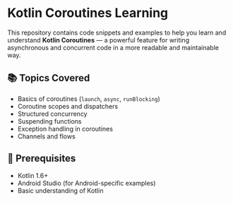 # Kotlin Coroutines Learning

This repository contains code snippets and examples to help you learn and understand **Kotlin Coroutines** — a powerful feature for writing asynchronous and concurrent code in a more readable and maintainable way.

## 📚 Topics Covered

- Basics of coroutines (`launch`, `async`, `runBlocking`)
- Coroutine scopes and dispatchers
- Structured concurrency
- Suspending functions
- Exception handling in coroutines
- Channels and flows

## 🔧 Prerequisites

- Kotlin 1.6+
- Android Studio (for Android-specific examples)
- Basic understanding of Kotlin
